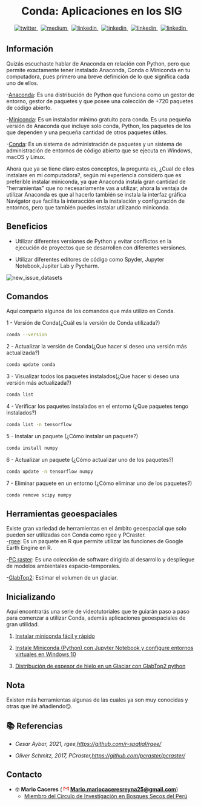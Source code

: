 <h1 align="center"><strong>Conda: Aplicaciones en los SIG</strong></h1>

<table align="center">
 <p align="center">
<a href="https://twitter.com/Mario251997" target="_blank">
<img src=https://img.shields.io/badge/twitter-%2300acee.svg?&style=for-the-badge&logo=twitter&logoColor=white alt=twitter style="margin-bottom: 5px;" />
</a> &nbsp;

<a href="https://www.facebook.com/mariocaceres25" target="_blank">
<img src=https://img.shields.io/badge/Facebook-1877F2?style=for-the-badge&logo=facebook&logoColor=white alt=medium style="margin-bottom: 5px;" />
</a> &nbsp;

<a href="https://www.linkedin.com/in/mariocaceres25/" target="_blank">
<img src=https://img.shields.io/badge/linkedin-%231E77B5.svg?&style=for-the-badge&logo=linkedin&logoColor=white alt=linkedin style="margin-bottom: 5px;" />
</a> &nbsp;

<a href="mailto:mariocaceresreyna25@gmail.com" target="_blank">
<img src=https://img.shields.io/badge/Gmail-D14836?style=for-the-badge&logo=gmail&logoColor=white   alt=linkedin style="margin-bottom: 5px;" />
</a> &nbsp;  

<a href="https://github.com/mario199745/An-lise-de-Dados-em-Linguagem-R/stargazers" target="_blank">
<img src=https://img.shields.io/github/stars/ambarja/WebMapping-Taller?style=for-the-badge   alt=linkedin style="margin-bottom: 5px;" />
</a> &nbsp;  

<a href="https://github.com/mario199745/An-lise-de-Dados-em-Linguagem-R/fork?" target="_blank">
<img src=https://img.shields.io/github/forks/ambarja/WebMapping-Taller?style=for-the-badge   alt=linkedin style="margin-bottom: 5px;" />
</a> &nbsp; 



 ## **Información**
  Quizás escuchaste hablar de Anaconda en relación con Python, pero que permite exactamente tener instalado Anaconda, Conda o Miniconda en tu computadora, 
  pues primero una breve definición de lo que significa cada uno de ellos. 

  -<a href="https://www.anaconda.com/products/distribution">Anaconda</a>: Es una distribución de Python que funciona como un gestor de entorno, gestor de paquetes y que posee una colección de +720 paquetes de código abierto.

  -<a href="https://docs.conda.io/en/latest/miniconda.html">Miniconda</a>: Es un instalador mínimo gratuito para conda. Es una pequeña versión de Anaconda que incluye solo conda, Python, los paquetes de los que dependen y una pequeña cantidad de otros paquetes útiles.

  -<a href="https://docs.conda.io/projects/conda/en/latest/">Conda</a>: Es un sistema de administración de paquetes y un sistema de administración de entornos de código abierto que se ejecuta en Windows, macOS y Linux.

  Ahora que ya se tiene claro estos conceptos, la pregunta es, ¿Cual de ellos instalare en mi computadora?, según mi experiencia considero que es preferible 
  instalar miniconda, ya que Anaconda instala gran cantidad de "herramientas" que no necesariamente vas a utilizar, ahora la ventaja de utilizar 
  Anaconda es que al hacerlo también se instala la interfaz gráfica Navigator que facilita la interacción en la instalación y configuración de entornos, pero 
  que también puedes instalar utilizando miniconda. 

## **Beneficios**
 - Utilizar diferentes versiones de Python y evitar conflictos en la ejecución  de proyectos que se desarrollen con diferentes versiones. 

 - Utilizar diferentes editores de código como Spyder, Jupyter Notebook,Jupiter Lab y Pycharm.  

![new_issue_datasets](https://user-images.githubusercontent.com/55163339/166525194-86233cbc-1175-4d7c-9c55-c4b0807aab4c.png)


## **Comandos**

 Aquí comparto algunos de los comandos que más utilizo en Conda.

1 - Versión de Conda(¿Cuál es la versión de Conda utilizada?)
```bash
conda --version
```
2 - Actualizar la versión de Conda(¿Que hacer si deseo una versión más actualizada?)
```bash
conda update conda
```
3 - Visualizar todos los paquetes instalados(¿Que hacer si deseo una versión más actualizada?)
```bash
conda list
```
4 - Verificar los paquetes instalados en el entorno (¿Que paquetes tengo instalados?)
```bash
conda list -n tensorflow
```
5 - Instalar un paquete (¿Cómo instalar un paquete?)
```bash
conda install numpy
```
6 - Actualizar un paquete (¿Cómo actualizar uno de los paquetes?)
```bash
conda update -n tensorflow numpy
```
7 - Eliminar paquete en un entorno (¿Cómo eliminar uno de los paquetes?)
```bash
conda remove scipy numpy
```
 ## **Herramientas geoespaciales**

  Existe gran variedad de herramientas en el ámbito geoespacial que solo pueden ser utilizadas con Conda como rgee y PCraster.  
  -<a href="https://www.youtube.com/watch?v=SHXuIpjU3YE&ab_channel=ISPRSSC">rgee</a>: Es un paquete en R que permite utilizar las funciones de Google Earth Engine en R. 

  -<a href="https://www.youtube.com/watch?v=IMwn53z9uWQ&list=PLeuKJkIxCDj0INszvbLWZziYIT3nCsFeo&index=11&ab_channel=HansvanderKwast">PC raster</a>: Es una colección de software dirigida al desarrollo y despliegue de modelos ambientales espacio-temporales. 

 -<a href="https://glabtop2-py.readthedocs.io/en/latest/concepts.html#glabtop2">GlabTop2</a>: Estimar el volumen de un glaciar. 

 ## **Inicializando**

  Aquí encontrarás una serie de videotutoriales que te guiarán paso a paso para comenzar a utilizar Conda, además aplicaciones geoespaciales de gran utilidad. 

  1. <a href="https://www.youtube.com/watch?v=LA2198lSnCY&ab_channel=BIOPARSEC">Instalar miniconda fácil y rápido</a>

  2. <a href="https://www.youtube.com/watch?v=XCvgyvBFjyM&ab_channel=CodingIsFun">Instale Miniconda (Python) con Jupyter Notebook y configure entornos virtuales en Windows 10</a>

  3. <a href="https://www.youtube.com/watch?v=14rqwp7ZqwQ&ab_channel=PercyESCOBARSOTO">Distribución de espesor de hielo en un Glaciar con GlabTop2 python</a>

 ## **Nota**
  Existen más herramientas algunas de las cuales ya son muy conocidas y otras que iré añadiendo😏. 


## 📚 **Referencias**

- _Cesar Aybar, 2021, rgee,<https://github.com/r-spatial/rgee/>_

- _Oliver Schmitz, 2017, PCraster,<https://github.com/pcraster/pcraster/>_  


## **Contacto**

* 🤓 **Mario Caceres** ( <img src="https://raw.githubusercontent.com/ambarja/Buenas-practicas-con-QGIS/main/img/email.png" height=14> <b>Mario.mariocaceresreyna25@gmail.com</b>)
  - [Miembro del Círculo de Investigación en Bosques Secos del Perú](https://www.facebook.com/CIBOSEC)






